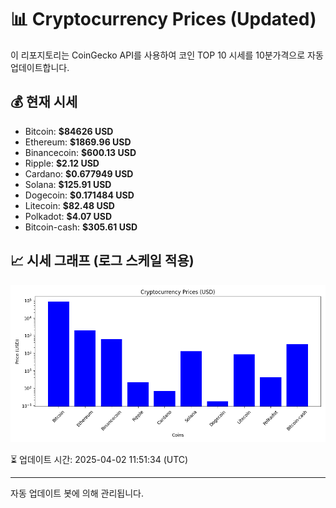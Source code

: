 
# 📊 Cryptocurrency Prices (Updated)

이 리포지토리는 CoinGecko API를 사용하여 코인 TOP 10 시세를 10분가격으로 자동 업데이트합니다.

## 💰 현재 시세
- Bitcoin: **$84626 USD**
- Ethereum: **$1869.96 USD**
- Binancecoin: **$600.13 USD**
- Ripple: **$2.12 USD**
- Cardano: **$0.677949 USD**
- Solana: **$125.91 USD**
- Dogecoin: **$0.171484 USD**
- Litecoin: **$82.48 USD**
- Polkadot: **$4.07 USD**
- Bitcoin-cash: **$305.61 USD**

## 📈 시세 그래프 (로그 스케일 적용)
![Crypto Prices](crypto_prices.png)

⏳ 업데이트 시간: 2025-04-02 11:51:34 (UTC)

---
자동 업데이트 봇에 의해 관리됩니다.
